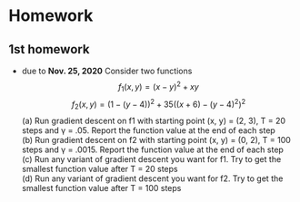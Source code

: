 # Homework

## 1st homework
- due to **Nov. 25, 2020**
Consider two functions<br>
$$f_1(x, y) = (x − y)^2 + xy$$
$$f_2(x, y) = (1- (y - 4))^2 + 35((x + 6)-(y - 4)^2)^2$$
(a) Run gradient descent on f1 with starting point (x, y) = (2, 3), T = 20 steps and γ = .05.
Report the function value at the end of each step<br>
(b) Run gradient descent on f2 with starting point (x, y) = (0, 2), T = 100 steps and
γ = .0015. Report the function value at the end of each step<br>
(c) Run any variant of gradient descent you want for f1. Try to get the smallest function
value after T = 20 steps<br>
(d) Run any variant of gradient descent you want for f2. Try to get the smallest function
value after T = 100 steps<br>


